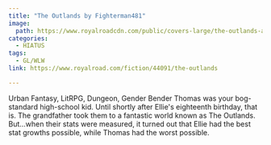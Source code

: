 ```yaml
---
title: "The Outlands by Fighterman481"
image:
  path: https://www.royalroadcdn.com/public/covers-large/the-outlands-aadazy8s1w8.jpg
categories:
  - HIATUS
tags:
  - GL/WLW
link: https://www.royalroad.com/fiction/44091/the-outlands

---
```

Urban Fantasy, LitRPG, Dungeon, Gender Bender
Thomas was your bog-standard high-school kid. Until shortly after Ellie's eighteenth birthday, that is. The grandfather took them to a fantastic world known as The Outlands. But...when their stats were measured, it turned out that Ellie had the best stat growths possible, while Thomas had the worst possible.


